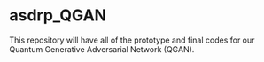 # asdrp_QGAN
This repository will have all of the prototype and final codes for our Quantum Generative Adversarial Network (QGAN).
